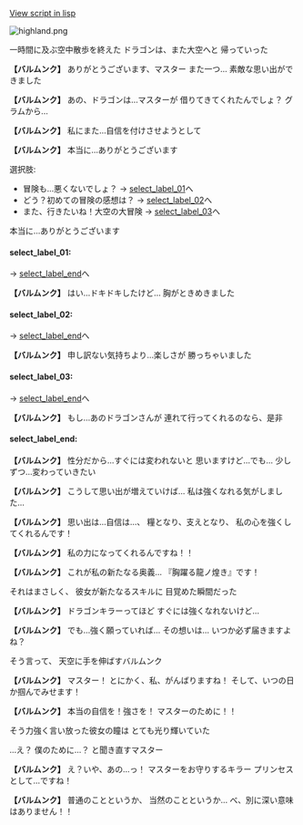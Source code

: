 [View script in lisp](../scripts/10092203.txt)

![highland.png](../images/backgrounds/highland.png)

一時間に及ぶ空中散歩を終えた
ドラゴンは、また大空へと
帰っていった

**【バルムンク】**
ありがとうございます、マスター
また一つ…
素敵な思い出ができました

**【バルムンク】**
あの、ドラゴンは…マスターが
借りてきてくれたんでしょ？
グラムから…

**【バルムンク】**
私にまた…自信を付けさせようとして

**【バルムンク】**
本当に…ありがとうございます

選択肢:
- 冒険も…悪くないでしょ？ → [select_label_01](#select_label_01)へ
- どう？初めての冒険の感想は？ → [select_label_02](#select_label_02)へ
- また、行きたいね！大空の大冒険 → [select_label_03](#select_label_03)へ

本当に…ありがとうございます

#### select_label_01:
 → [select_label_end](#select_label_end)へ

**【バルムンク】**
はい…ドキドキしたけど…
胸がときめきました

#### select_label_02:
 → [select_label_end](#select_label_end)へ

**【バルムンク】**
申し訳ない気持ちより…楽しさが
勝っちゃいました

#### select_label_03:
 → [select_label_end](#select_label_end)へ

**【バルムンク】**
もし…あのドラゴンさんが
連れて行ってくれるのなら、是非

#### select_label_end:

**【バルムンク】**
性分だから…すぐには変われないと
思いますけど…でも…
少しずつ…変わっていきたい

**【バルムンク】**
こうして思い出が増えていけば…
私は強くなれる気がしました…

**【バルムンク】**
思い出は…自信は…、
糧となり、支えとなり、
私の心を強くしてくれるんです！

**【バルムンク】**
私の力になってくれるんですね！！

**【バルムンク】**
これが私の新たなる奥義…
『胸躍る龍ノ煌き』です！

それはまさしく、
彼女が新たなるスキルに
目覚めた瞬間だった

**【バルムンク】**
ドラゴンキラーってほど
すぐには強くなれないけど…

**【バルムンク】**
でも…強く願っていれば…
その想いは…
いつか必ず届きますよね？

そう言って、
天空に手を伸ばすバルムンク

**【バルムンク】**
マスター！
とにかく、私、がんばりますね！
そして、いつの日か掴んでみせます！

**【バルムンク】**
本当の自信を！強さを！
マスターのために！！

そう力強く言い放った彼女の瞳は
とても光り輝いていた

…え？
僕のために…？
と聞き直すマスター

**【バルムンク】**
え？いや、あの…っ！
マスターをお守りするキラー
プリンセスとして…ですね！

**【バルムンク】**
普通のことというか、
当然のことというか…
べ、別に深い意味はありません！！